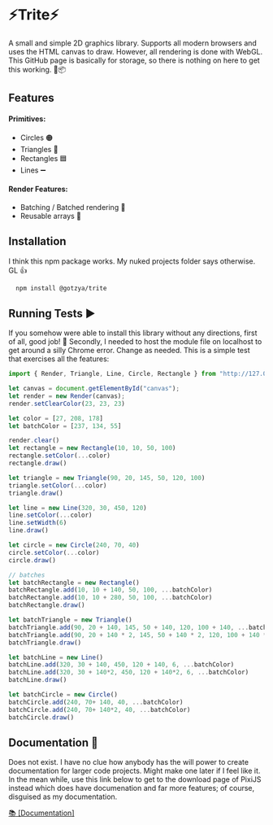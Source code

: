 # ⚡Trite⚡

A small and simple 2D graphics library. Supports all modern browsers and uses the HTML canvas to draw. However, all rendering is done with WebGL. This GitHub page is basically for storage, so there is nothing on here to get this working. 🎨📦


## Features

#### Primitives:
- Circles 🟠
- Triangles 🔺
- Rectangles 🟦
- Lines ➖

#### Render Features:
- Batching / Batched rendering 🎯
- Reusable arrays 🔄

## Installation

I think this npm package works. My nuked projects folder says otherwise. GL 👍

```bash
  npm install @gotzya/trite
```
    
## Running Tests ▶️

If you somehow were able to install this library without any directions, first of all, good job! 👏 Secondly, I needed to host the module file on localhost to get around a silly Chrome error. Change as needed. This is a simple test that exercises all the features:
```javascript
import { Render, Triangle, Line, Circle, Rectangle } from "http://127.0.0.1:5500/WebGL/lib/render.js";

let canvas = document.getElementById("canvas");
let render = new Render(canvas);
render.setClearColor(23, 23, 23)

let color = [27, 208, 178]
let batchColor = [237, 134, 55]

render.clear()
let rectangle = new Rectangle(10, 10, 50, 100)
rectangle.setColor(...color)
rectangle.draw()

let triangle = new Triangle(90, 20, 145, 50, 120, 100)
triangle.setColor(...color)
triangle.draw()

let line = new Line(320, 30, 450, 120) 
line.setColor(...color)
line.setWidth(6)
line.draw()

let circle = new Circle(240, 70, 40)
circle.setColor(...color)
circle.draw()

// batches
let batchRectangle = new Rectangle()
batchRectangle.add(10, 10 + 140, 50, 100, ...batchColor)
batchRectangle.add(10, 10 + 280, 50, 100, ...batchColor)
batchRectangle.draw()

let batchTriangle = new Triangle()
batchTriangle.add(90, 20 + 140, 145, 50 + 140, 120, 100 + 140, ...batchColor)
batchTriangle.add(90, 20 + 140 * 2, 145, 50 + 140 * 2, 120, 100 + 140 * 2, ...batchColor)
batchTriangle.draw()

let batchLine = new Line() 
batchLine.add(320, 30 + 140, 450, 120 + 140, 6, ...batchColor)
batchLine.add(320, 30 + 140*2, 450, 120 + 140*2, 6, ...batchColor)
batchLine.draw()

let batchCircle = new Circle()
batchCircle.add(240, 70+ 140, 40, ...batchColor)
batchCircle.add(240, 70+ 140*2, 40, ...batchColor)
batchCircle.draw()

```

## Documentation 📖

Does not exist. I have no clue how anybody has the will power to create documentation for larger code projects. Might make one later if I feel like it. In the mean while, use this link below to get to the download page of PixiJS instead which does have documenation and far more features; of course, disguised as my documentation.

[📚 [Documentation]](https://github.com/pixijs/pixijs/releases)

